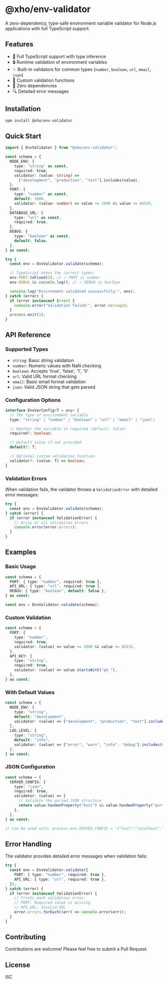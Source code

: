 # @xho/env-validator

A zero-dependency, type-safe environment variable validator for Node.js applications with full TypeScript support.

## Features

- 🎯 Full TypeScript support with type inference
- 🔒 Runtime validation of environment variables
- ✨ Built-in validators for common types (`number`, `boolean`, `url`, `email`, `json`)
- 🎨 Custom validation functions
- 💪 Zero dependencies
- 🔍 Detailed error messages

## Installation

```bash
npm install @xho/env-validator
```

## Quick Start

```typescript
import { EnvValidator } from "@xho/env-validator";

const schema = {
  NODE_ENV: {
    type: "string" as const,
    required: true,
    validator: (value: string) =>
      ["development", "production", "test"].includes(value),
  },
  PORT: {
    type: "number" as const,
    default: 3000,
    validator: (value: number) => value >= 1000 && value <= 65535,
  },
  DATABASE_URL: {
    type: "url" as const,
    required: true,
  },
  DEBUG: {
    type: "boolean" as const,
    default: false,
  },
} as const;

try {
  const env = EnvValidator.validate(schema);

  // TypeScript knows the correct types:
  env.PORT.toFixed(2); // ✓ PORT is number
  env.DEBUG && console.log(); // ✓ DEBUG is boolean

  console.log("Environment validated successfully:", env);
} catch (error) {
  if (error instanceof Error) {
    console.error("Validation failed:", error.message);
  }
  process.exit(1);
}
```

## API Reference

### Supported Types

- `string`: Basic string validation
- `number`: Numeric values with NaN checking
- `boolean`: Accepts 'true', 'false', '1', '0'
- `url`: Valid URL format checking
- `email`: Basic email format validation
- `json`: Valid JSON string that gets parsed

### Configuration Options

```typescript
interface EnvVarConfig<T = any> {
  // The type of environment variable
  type: "string" | "number" | "boolean" | "url" | "email" | "json";

  // Whether the variable is required (default: false)
  required?: boolean;

  // Default value if not provided
  default?: T;

  // Optional custom validation function
  validator?: (value: T) => boolean;
}
```

### Validation Errors

When validation fails, the validator throws a `ValidationError` with detailed error messages:

```typescript
try {
  const env = EnvValidator.validate(schema);
} catch (error) {
  if (error instanceof ValidationError) {
    // Array of all validation errors
    console.error(error.errors);
  }
}
```

## Examples

### Basic Usage

```typescript
const schema = {
  PORT: { type: "number", required: true },
  API_URL: { type: "url", required: true },
  DEBUG: { type: "boolean", default: false },
} as const;

const env = EnvValidator.validate(schema);
```

### Custom Validation

```typescript
const schema = {
  PORT: {
    type: "number",
    required: true,
    validator: (value) => value >= 1000 && value <= 65535,
  },
  API_KEY: {
    type: "string",
    required: true,
    validator: (value) => value.startsWith("pk_"),
  },
} as const;
```

### With Default Values

```typescript
const schema = {
  NODE_ENV: {
    type: "string",
    default: "development",
    validator: (value) => ["development", "production", "test"].includes(value),
  },
  LOG_LEVEL: {
    type: "string",
    default: "info",
    validator: (value) => ["error", "warn", "info", "debug"].includes(value),
  },
} as const;
```

### JSON Configuration

```typescript
const schema = {
  SERVER_CONFIG: {
    type: "json",
    required: true,
    validator: (value) => {
      // Validate the parsed JSON structure
      return value.hasOwnProperty("host") && value.hasOwnProperty("port");
    },
  },
} as const;

// Can be used with: process.env.SERVER_CONFIG = '{"host":"localhost","port":3000}'
```

## Error Handling

The validator provides detailed error messages when validation fails:

```typescript
try {
  const env = EnvValidator.validate({
    PORT: { type: "number", required: true },
    API_URL: { type: "url", required: true },
  });
} catch (error) {
  if (error instanceof ValidationError) {
    // Prints each validation error:
    // PORT: Required value is missing
    // API_URL: Invalid URL
    error.errors.forEach((err) => console.error(err));
  }
}
```

## Contributing

Contributions are welcome! Please feel free to submit a Pull Request.

## License

ISC

